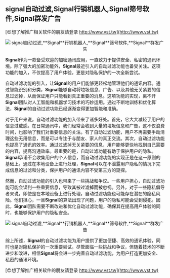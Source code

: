 ## **signal自动过滤,**Signal**行销机器人,**Signal**筛号软件,**Signal**群发广告**

[😍想了解推广相关软件的朋友请登录 http://www.vst.tw](http://www.vst.tw)

 <center><img src="https://vst.tw/MP4/tuiguang/png/0.png" alt="signal自动过滤,**Signal**行销机器人,**Signal**筛号软件,**Signal**群发广告"></center>

**Signal**作为一款备受欢迎的加密通讯应用，一直致力于提供安全、私密的通讯环境。除了强大的加密功能外，**Signal**最近引入的自动过滤功能也备受关注。这项功能的加入，不仅提高了用户体验，更是对隐私保护的一次全新尝试。

自动过滤功能的引入，让**Signal**的用户们能够更轻松地管理他们的通讯内容。通过智能识别和分类，**Signal**能够自动将垃圾信息、广告、以及其他无关紧要的信息过滤掉，从而保证用户只能看到真正重要的消息。这项功能的实现，离不开**Signal**团队对人工智能和机器学习技术的巧妙运用。通过不断地训练和优化算法，**Signal**的自动过滤功能已经逐渐变得更加智能和准确。

对于用户来说，自动过滤功能的加入带来了诸多好处。首先，它大大减轻了用户的信息过载感。在日常通讯中，我们经常会收到大量的垃圾信息和广告，这不仅浪费时间，也影响了我们对重要信息的关注。有了自动过滤功能，用户不再需要手动清理这些无用信息，而是可以专注于与朋友、家人的真正交流。其次，自动过滤功能也提高了通讯的效率。通过过滤掉无关紧要的信息，用户能够更快地找到自己需要的内容，提高沟通效率。最重要的是，自动过滤功能有助于保护用户的隐私。**Signal**承诺不会收集用户的个人信息，而自动过滤功能的实现正是在这一原则的基础上。通过在本地设备上进行处理，**Signal**可以在不泄露用户隐私的情况下完成信息的过滤和分类，保护用户的通讯内容不受第三方的窥探。

然而，自动过滤功能的引入也带来了一些挑战和争议。一些用户担心，自动过滤功能可能会误判一些重要信息，导致其被过滤掉而被忽视。另外，对于一些隐私倡导者来说，即使是在本地设备上进行处理，自动过滤功能也可能存在潜在的隐私风险。他们担心，一旦**Signal**的算法出现了问题，用户的隐私可能会受到侵犯。因此，**Signal**团队需要不断改进和优化自动过滤功能，确保其在提高用户体验的同时，也能够保护用户的隐私安全。

 <center><img src="https://vst.tw/MP4/tuiguang/png/1.png" alt="signal自动过滤,**Signal**行销机器人,**Signal**筛号软件,**Signal**群发广告"></center>

综上所述，**Signal**的自动过滤功能为用户提供了更加便捷、高效的通讯体验，同时也是对隐私保护的一次重要尝试。尽管面临一些挑战和争议，但随着技术的不断进步和改进，相信**Signal**将会进一步完善自动过滤功能，为用户打造更加安全、私密的通讯环境。

[😍想了解推广相关软件的朋友请登录 http://www.vst.tw](http://www.vst.tw)



